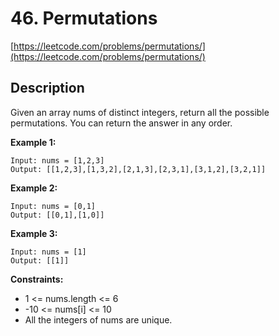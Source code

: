 # 46. Permutations

[https://leetcode.com/problems/permutations/](https://leetcode.com/problems/permutations/)

## Description

Given an array nums of distinct integers, return all the possible permutations. You can return the answer in any order.

**Example 1:**

    Input: nums = [1,2,3]
    Output: [[1,2,3],[1,3,2],[2,1,3],[2,3,1],[3,1,2],[3,2,1]]

**Example 2:**

    Input: nums = [0,1]
    Output: [[0,1],[1,0]]

**Example 3:**

    Input: nums = [1]
    Output: [[1]]


**Constraints:**

* 1 <= nums.length <= 6
* -10 <= nums[i] <= 10
* All the integers of nums are unique.
